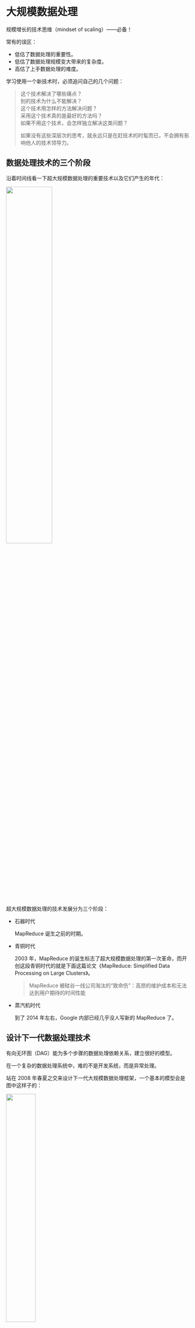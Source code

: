 # 大规模数据处理

规模增长的技术思维（mindset of scaling）——必备！

常有的误区：
- 低估了数据处理的重要性。
- 低估了数据处理规模变大带来的复杂度。
- 高估了上手数据处理的难度。

学习使用一个新技术时，必须追问自己的几个问题：

>这个技术解决了哪些痛点？  
>别的技术为什么不能解决？  
>这个技术用怎样的方法解决问题？  
>采用这个技术真的是最好的方法吗？  
>如果不用这个技术，会怎样独立解决这类问题？  
>
>如果没有这些深层次的思考，就永远只是在赶技术的时髦而已，不会拥有影响他人的技术领导力。

## 数据处理技术的三个阶段

沿着时间线看一下超大规模数据处理的重要技术以及它们产生的年代：

<img src="https://static001.geekbang.org/resource/image/54/ca/54a0178e675d0054cda83b5dc89b1dca.png?wh=5000*3092" width="50%" />

超大规模数据处理的技术发展分为三个阶段：

- 石器时代

  MapReduce 诞生之前的时期。

- 青铜时代

  2003 年，MapReduce 的诞生标志了超大规模数据处理的第一次革命，而开创这段青铜时代的就是下面这篇论文《MapReduce: Simplified Data Processing on Large Clusters》。

  > MapReduce 被硅谷一线公司淘汰的“致命伤”：高昂的维护成本和无法达到用户期待的时间性能

- 蒸汽机时代

  到了 2014 年左右，Google 内部已经几乎没人写新的 MapReduce 了。

## 设计下一代数据处理技术

有向无环图（DAG）能为多个步骤的数据处理依赖关系，建立很好的模型。

在一个复杂的数据处理系统中，难的不是开发系统，而是异常处理。

站在 2008 年春夏之交来设计下一代大规模数据处理框架，一个基本的模型会是图中这样子的：

<img src="https://static001.geekbang.org/resource/image/53/2e/53aa1aad08b11e6c2db5cf8bb584572e.png?wh=4909*3085" width="40%" />

需要补充一些设计和使用大规模数据处理架构的基础知识。
深入剖析两个与这里的设计理念最接近的大数据处理框架：Apache Spark 和 Apache Beam。

## 实现大型电商热销榜

假设电商网站销售 10 亿件商品，已经跟踪了网站的销售记录：商品 id 和购买时间 {product_id, timestamp}，整个交易记录是 1000 亿行数据，TB 级。作为技术负责人，要怎样设计一个系统，根据销售记录统计去年销量前 10 的商品呢？

<img src="https://static001.geekbang.org/resource/image/3e/af/3eaea261df4257f0cff4509d82f211af.png?wh=1992*638?wh=1992*638" width="35%" />

Top K 算法当数据规模变大会遇到哪些问题呢？

- 第一，内存占用。
- 第二，磁盘 I/O 等延时问题。

### 大规模分布式解决方案

在每一个计算集群（统计商品销量的集群），分别计算、统计。最后在单一机器就可以汇总结果了。

### 大规模数据处理框架的功能要求

*如果这个世界一无所有，我会设计怎样的大规模数据处理框架？我们要经常做一些思维实验，试试带领一下技术的发展，而不是永远跟随别人的技术方向。*

两个最基本的需求是：

- 高度抽象的数据处理流程描述语言。能够用几行代码把业务逻辑描述清楚。
- 根据描述的数据处理流程，自动化的任务分配优化。

最理想情况下，作为用户，只想写两行代码：

第一行代码

```
sales_count = sale_records.Count()
```

第二行代码

```
top_k_sales = sales_count.TopK(k)
```

## 分布式系统的 SLA

SLA（Service-Level Agreement），也就是服务等级协议，指的是系统服务提供者（Provider）对客户（Customer）的一个服务承诺。这是衡量一个大型分布式系统是否“健康”的常见方法。

最常见的四个 SLA 指标：可用性、准确性、系统容量和延迟。

1. Availabilty

   可用性指的是系统服务能正常运行所占的时间百分比。

   服务中断（Service Outage）的时间：

   - 对于许多系统而言，4 个 9 的可用性（99.99％ Availability，或每年约 50 分钟的系统中断时间）即可以被认为是高可用性（High availability）。
   - 3 个 9 99.9% Availability 指的是一天当中系统服务将会有大约 86 秒的服务间断期。（ 24 × 60 × 60 × 0.001 = 86.4 秒）

2. Accuracy

   准确性指的是所设计的系统服务中，是否允许某些数据是不准确的或者是丢失了的。

   很多时候，系统架构会以错误率（Error Rate）来定义这一项 SLA。

   Error Rate = 可以用导致系统产生内部错误（Internal Error）的有效请求数，除以这期间的有效请求总数。

   硅谷一线公司所搭建的架构平台的准确性 SLA：

   - Google Cloud Platform 的 SLA 中，有着这样的准确性定义：每个月系统的错误率超过 5% 的时间要少于 0.1%，以每分钟为单位来计算。
   - 而亚马逊 AWS 云计算平台有着稍微不一样的准确性定义：以每 5 分钟为单位，错误率不会超过 0.1%。

   一般来说，可以采用性能测试（Performance Test）或者是查看系统日志（Log）两种方法来评估。

3. Capacity

   系统容量指的是系统能够支持的预期负载量是多少，一般会以每秒的请求数为单位来表示。

   Twitter 发布的一项数据：Twitter 系统可以响应 30 万的 QPS 来读取 Twitter Timelines。这里 Twitter 系统给出的就是他们对于系统容量 （Capacity）的 SLA。

   怎么给自己设计的系统架构定义出准确的 QPS 呢？

   - 第一种，是使用限流（Throttling）的方式。

     假设每台服务器都定义了一个每秒最多处理 1000 个请求的 RateLimiter，有 N 台服务器，在最理想的情况下的 QPS 可以达到 1000 \* N。

   - 第二种，是在系统交付前进行性能测试（Performance Test）。

     可以使用像 Apache JMeter 又或是 LoadRunner 这类型的工具对系统进行性能测试。这类工具可以测试出系统在峰值状态下可以应对的 QPS 是多少。

     这里的影响因素可能有命中缓存（Cache Hit）。此时，得到的 QPS 可能并不是真实的 QPS。

   - 第三种，是分析系统在实际使用时产生的日志（Log）。

     系统上线使用后，可以得到日志文件。一般的日志文件会记录每个时刻产生的请求，于是，可以通过系统每天在最繁忙时刻所接收到的请求数，来计算出系统可以承载的 QPS。

     不过，这种方法不一定可以得到系统可以承载的最大 QPS。

4. Latency

   系统在收到用户的请求到响应这个请求之间的时间间隔。
   
   在定义延迟的 SLA 时，常常看到系统的 SLA 会有 p95 或者是 p99 这样的延迟声明。这里的 p 指的是 percentile，也就是百分位的意思。如果说一个系统的 p95 延迟是 1 秒的话，那就表示在 100 个请求里面有 95 个请求的响应时间会少于 1 秒，而剩下的 5 个请求响应时间会大于 1 秒。

   为了降低系统的延迟，会将数据库中内容放进缓存（Cache）中，以此来减少数据库的读取时间。但总会有 5% 或者 1% 的用户抱怨产品的用户体验太差，因此在系统运行了一段时间后，得到了一些缓存命中率（Cache Hit Ratio）的信息后，需要通过优化缓存来提升用户体验。

### 小结

定义好一个系统架构的 SLA 对于一个优秀的架构师来说是必不可少的一项技能，也是一种基本素养。特别是当系统架构在不停迭代的时候，有了一个明确的 SLA，便可以知道下一代系统架构的改进目标，以及衡量优化后的系统架构是否比上一代的系统 SLA 更加优秀。

## 分布式系统的其它指标

### 可扩展性

分布式系统的核心指标可扩展性（Scalability）。
最基本而且最流行的增加系统容量的模型有两种: 水平扩展（Horizontal Scaling）和垂直扩展（Vertical Scaling）。

传统的关系型数据库因为表与表之间的数据有关联，经常要进行 Join 操作，所有数据要存放在单机系统中，很难支持水平扩展。而 NoSQL 型的数据库天生支持水平扩展，所以这类存储系统的应用越来越广，如 BigTable、MongoDB 和 Redis 等。

### 一致性

可用性对于任何分布式系统都很重要，要想提高单机系统的可用性，最简单的办法就是增加系统中机器节点的数量。这样即使有部分机器宕机了，其他的机器还在持续工作，所以整个系统的可用性就提高了。

系统可用性提高了，但是新的问题出现了：如何保证系统中不同的机器节点在同一时间，接收到和输出的数据是一致的呢？这时就要引入一致性（Consistency）的概念。

几个在工程中常用的一致性模型：

- 强一致性（Strong Consistency）：系统中的某个数据被成功更新后，后续任何对该数据的读取操作都将得到更新后的值。所以在任意时刻，同一系统所有节点中的数据是一样的。
- 弱一致性（Weak Consistency）：系统中的某个数据被更新后，后续对该数据的读取操作可能得到更新后的值，也可能是更改前的值。但经过“不一致时间窗口”这段时间后，后续对该数据的读取都是更新后的值。
- 最终一致性（Eventual Consistency）：是弱一致性的特殊形式。存储系统保证，在没有新的更新的条件下，最终所有的访问都是最后更新的值。

在强一致性系统中，只要某个数据的值有更新，这个数据的副本都要进行同步，以保证这个更新被传播到所有备份数据库中。在这个同步进程结束之后，才允许服务器来读取这个数据。所以，强一致性一般会牺牲一部分延迟性，而且对于全局时钟的要求很高。比如，Google Cloud Spanner 就是一款具备强一致性的全球分布式企业级数据库服务。

在最终一致性系统中，无需等到数据更新被所有节点同步就可以读取。尽管不同的进程读同一数据可能会读到不同的结果，但是最终所有的更新会被按时间顺序同步到所有节点。所以，最终一致性系统支持异步读取，它的延迟比较小。比如，亚马逊云服务的 DynamoDB 就支持最终一致的数据读取。

分布式系统理论中还有很多别的一致性模型，如顺序一致性（Sequential Consistency），因果一致性（Casual Consistency）等。

>弱一致性是个很宽泛的概念，它是区别于强一致性而定义的。广义上讲，任何不是强一致的，而又有某种同步性的分布式系统，都可以说它是弱一致的。而最终一致性是弱一致性的一个特例，而且是最常被各种分布式系统用到的一个特例。

### 持久性

数据持久性（Data Durability）意味着数据一旦被成功存储就可以一直继续使用，即使系统中的节点下线、宕机或数据损坏也是如此。

想要提高持久性，数据复制是较为通用的做法。因为把同一份数据存储在不同的节点上，即使有节点无法连接，数据仍然可以被访问。

在分布式数据处理系统中，还有一个持久性概念是消息持久性。在分布式系统中，节点之间需要经常相互发送消息去同步以保证一致性。对于重要的系统而言，常常不允许任何消息的丢失。如 RabbitMQ、Kafka 等消息服务都能支持（或配置后支持）不同级别的消息送达可靠性。消息持久性包含两个方面：
1. 当消息服务的节点发生了错误，已经发送的消息仍然会在错误解决之后被处理；
2. 如果一个消息队列声明了持久性，那么即使队列在消息发送之后掉线，仍然会在重新上线之后收到这条消息。

## 批处理 vs 流处理

世界上的数据可以抽象成为两种：无边界数据（Unbounded Data）和有边界数据（Bounded Data）。

- 无边界数据是一种**不断增长**，可以说是**无限的数据集**。这种类型的数据，无法判定它们到底什么时候会停止发送。它的另一种表达叫“流数据（Streaming Data）”。

- 有边界数据是一种**有限的数据集**。这种数据更常见于已经保存好了的数据中。*有边界数据可以看作是无边界数据的一个子集。*

在处理大规模数据的时候，通常还会关心时域（Time Domain）的问题。任意数据都会有两种时域：事件时间（Event Time）和处理时间（Precessing Time）。
- 事件时间指的是一个数据实际产生的时间点。
- 处理时间指的是处理数据的系统架构实际接收到这个数据的时间点。

### 批处理

数据的批处理，可以理解为一系列相关联的任务按顺序（或并行）一个接一个地执行。批处理的输入是在一段时间内已经收集保存好的数据。每次批处理所产生的输出也可以作为下一次批处理的输入。

绝大部分情况下，批处理的输入数据都是有边界数据，同样的，输出结果也一样是有边界数据。所以在批处理中，关心的更多会是数据的事件时间。

批处理架构通常会被设计在以下这些应用场景中：

- 日志分析：日志系统是在一定时间段（日，周或年）内收集的，而日志的数据处理分析是在不同的时间内执行，以得出有关系统的一些关键性能指标。
- 计费应用程序：计费应用程序会计算出一段时间内一项服务的使用程度，并生成计费信息，例如银行在每个月末生成的信用卡还款单。
- 数据仓库：数据仓库的主要目标是根据收集好的数据事件时间，将数据信息合并为静态快照（static snapshot），并将它们聚合为每周、每月、每季度的报告等。

### 流处理

数据的流处理可以理解为系统需要接收并处理一系列连续不断变化的数据。流处理的输入数据基本上都是无边界数据。而流处理系统中是关心数据的事件时间还是处理时间，将视具体的应用场景而定。

流处理的特点应该是要足够快、低延时，以便能够处理来自各种数据源的大规模数据。流处理所需的响应时间更应该以毫秒（或微秒）来进行计算。
流处理速度如此之快的根本原因是因为它在数据到达磁盘之前就对其进行了分析。

当流处理架构拥有在一定时间间隔（毫秒）内产生逻辑上正确的结果时，这种架构可以被定义为实时处理（Real-time Processing）。
而如果一个系统架构可以接受以分钟为单位的数据处理时间延时，也可以把它定义为准实时处理（Near real-time Processing）。

流处理架构通常都会被设计在以下这些应用场景中：
- 实时监控：捕获和分析各种来源发布的数据，如传感器，新闻源，点击网页等。
- 实时商业智能：智能汽车，智能家居，智能病人护理等。
- 销售终端（POS）系统：像是股票价格的更新，允许用户实时完成付款的系统等。

在如今的开源架构生态圈中，如 Apache Kafka、Apache Flink、Apache Storm、Apache Samza 等，都是流行的流处理架构平台。

## Workflow 设计模式

举一个例子来理解数据处理流程：根据活跃在街头的美团外卖电动车的数量来预测美团的股价。流程如下，整个数据处理流程又会需要至少 10 个处理模块，每一个处理模块的输出结果都将会成为下一个处理模块的输入数据：

<img src="https://static001.geekbang.org/resource/image/bb/a7/bb5bac6c66bca6c3d16172046a84e5a7.jpg?wh=1898*1226" width="50%" />

常用的四种工作流系统的设计模式

### 复制模式（Copier Pattern）

复制模式通常是将单个数据处理模块中的数据，完整地复制到两个或更多的数据处理模块中，然后再由不同的数据处理模块进行处理。

<img src="https://static001.geekbang.org/resource/image/5f/3b/5fa7f641e5d2fd2ca79644c3e3a04f3b.jpg?wh=1752*1100" width="50%" />

应用场景：对同一个数据集采取多种不同的数据处理转换，可以优先考虑采用复制模式。

举例：YouTube 视频平台中，视频平台很多时候都会提供不同分辨率的视频。4K 或 1080P 的视频可以提供给网络带宽很高的用户。而在网络很慢的情况下，视频平台系统会自动转换成低分辨率格式的视频，像 360P 这样的视频给用户。

### 过滤模式（Filter Pattern）

过滤模式的作用是过滤掉不符合特定条件的数据。在数据集通过了这个数据处理模块后，数据集会缩减到只剩下符合条件的数据。

<img src="https://static001.geekbang.org/resource/image/2e/6c/2ed81b389597b6de86300ef19f95bb6c.jpg?wh=1164*690" width="50%" />

应用场景：针对一个数据集中某些特定的数据采取数据处理时，可以优先考虑采用过滤模式。

举例：在商城会员系统中，系统通常会根据用户的消费次数、用户消费金额还有用户的注册时间，将用户划分成不同的等级。假设现在商城有五星会员（Five-stars Membership）、金牌会员（Golden Membership）和钻石会员（Diamond Membership）。而系统现在打算通过邮件，只针对身份是钻石会员的用户发出钻石会员活动邀请。

### 分离模式（Splitter Pattern）

如果在处理数据集时并不想丢弃里面的任何数据，而是想把数据分类为不同的类别来进行处理时，就需要用到分离模式来处理数据。

<img src="https://static001.geekbang.org/resource/image/f2/93/f2e872adf258737f35a9121cf89fad93.jpg?wh=1490*798" width="50%" />

应用场景：分离模式并不会过滤任何数据，只是将原来的数据集分组。*同样的数据是可以被划分到不同的数据处理模块。*

举例：还是商城会员系统，系统现在打算通过邮件，针对全部的会员用户发出与他们身份相符的不同活动的邀请。也就是按照会员等级分组，然后发送相应的活动内容。

### 合并模式（Joiner Pattern）

合并模式会将多个不同的数据集转换集中到一起，成为一个总数据集，然后将这个总的数据集放在一个工作流中进行处理。

<img src="https://static001.geekbang.org/resource/image/a4/4e/a4827ed21e8af58d30371e8ecf1e744e.jpg?wh=1404*970" width="50%" />

举例：还是预测美团的股价的例子，数据接入处理模块里，输入数据有自己团队在街道上拍摄到的美团外卖电动车图片和第三方公司提供的美团外卖电动车图片。先整合所有数据，然后进行其它数据处理。

## reference

[course](https://time.geekbang.org/column/intro/100025301)
